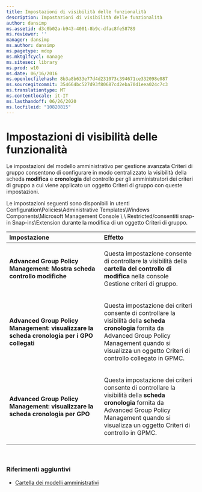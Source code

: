 ```yaml
---
title: Impostazioni di visibilità delle funzionalità
description: Impostazioni di visibilità delle funzionalità
author: dansimp
ms.assetid: d3c0b02a-b943-4001-8b9c-dfac8fe58789
ms.reviewer: ''
manager: dansimp
ms.author: dansimp
ms.pagetype: mdop
ms.mktglfcycl: manage
ms.sitesec: library
ms.prod: w10
ms.date: 06/16/2016
ms.openlocfilehash: 8b3a8b633e77d4d231073c394671ce332098e087
ms.sourcegitcommit: 354664bc527d93f80687cd2eba70d1eea024c7c3
ms.translationtype: MT
ms.contentlocale: it-IT
ms.lasthandoff: 06/26/2020
ms.locfileid: "10820815"
---
```

# Impostazioni di visibilità delle funzionalità


Le impostazioni del modello amministrativo per gestione avanzata Criteri di gruppo consentono di configurare in modo centralizzato la visibilità della scheda **modifica** e **cronologia** del controllo per gli amministratori dei criteri di gruppo a cui viene applicato un oggetto Criteri di gruppo con queste impostazioni.

Le impostazioni seguenti sono disponibili in utenti Configuration\\Policies\\Administrative Templates\\Windows Components\\Microsoft Management Console \ \ Restricted/consentiti snap-in Snap-ins\\Extension durante la modifica di un oggetto Criteri di gruppo.

<table>
<colgroup>
<col width="50%" />
<col width="50%" />
</colgroup>
<thead>
<tr class="header">
<th align="left">Impostazione</th>
<th align="left">Effetto</th>
</tr>
</thead>
<tbody>
<tr class="odd">
<td align="left"><p><strong>Advanced Group Policy Management: Mostra scheda controllo modifiche</strong></p></td>
<td align="left"><p>Questa impostazione consente di controllare la visibilità della <strong> cartella del controllo di modifica </strong> nella console Gestione criteri di gruppo.</p></td>
</tr>
<tr class="even">
<td align="left"><p><strong>Advanced Group Policy Management: visualizzare la scheda cronologia per i GPO collegati</strong></p></td>
<td align="left"><p>Questa impostazione dei criteri consente di controllare la visibilità della <strong> scheda cronologia </strong> fornita da Advanced Group Policy Management quando si visualizza un oggetto Criteri di controllo collegato in GPMC.</p></td>
</tr>
<tr class="odd">
<td align="left"><p><strong>Advanced Group Policy Management: visualizzare la scheda cronologia per GPO</strong></p></td>
<td align="left"><p>Questa impostazione dei criteri consente di controllare la visibilità della <strong> scheda cronologia </strong> fornita da Advanced Group Policy Management quando si visualizza un oggetto Criteri di controllo in GPMC.</p></td>
</tr>
</tbody>
</table>

 

### Riferimenti aggiuntivi

-   [Cartella dei modelli amministrativi](administrative-templates-folder-agpm40.md)

 

 





